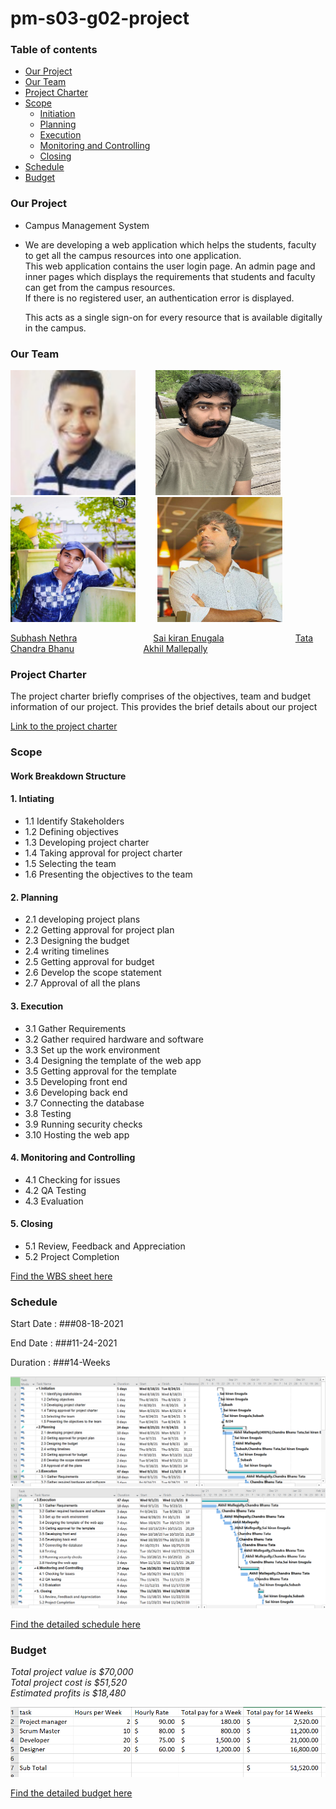 # pm-s03-g02-project

### Table of contents
  * [Our Project](https://github.com/akhilmallepally/pm-s03-g02-project#our-project)
  * [Our Team](https://github.com/akhilmallepally/pm-s03-g02-project#our-team)
  * [Project Charter](https://github.com/akhilmallepally/pm-s03-g02-project#project-charter)
  * [Scope](https://github.com/akhilmallepally/pm-s03-g02-project#scope)
    * [Initiation](https://github.com/akhilmallepally/pm-s03-g02-project#1-intiating)
    * [Planning](https://github.com/akhilmallepally/pm-s03-g02-project/blob/main/README.md#2-planning)
    * [Execution](https://github.com/akhilmallepally/pm-s03-g02-project#3-execution)
    * [Monitoring and Controlling](https://github.com/akhilmallepally/pm-s03-g02-project#4-monitoring-and-controlling)
    * [Closing](https://github.com/akhilmallepally/pm-s03-g02-project#5-closing)
  * [Schedule](https://github.com/akhilmallepally/pm-s03-g02-project#schedule)
  * [Budget](https://github.com/akhilmallepally/pm-s03-g02-project#budget)

### Our Project
* Campus Management System
* We are developing a web application which helps the students, faculty to get all the campus resources into one application.</br>
  This web application contains the user login page. An admin page and inner pages which displays the requirements that students and faculty can get from the campus resources.</br> If there is no registered user, an authentication error is displayed. 
  
  This acts as a single sign-on for every resource that is available digitally in the campus.

### Our Team

<img src="/Images/subash_nethra.jpg" alt="subhash" height= "200" width="200"/> &nbsp; &nbsp;&nbsp; &nbsp;  <img src="/Images/sai_enugula.jpg" alt="sai" height= "200" width="200"/> &nbsp; &nbsp;&nbsp; &nbsp;  <img src="/Images/chandra_bhanu.jpg" alt="chandra" height= "200" width="200"/> &nbsp;  &nbsp; &nbsp; &nbsp; <img src="/Images/akhil_mallepally.JPG" alt="akhil" height= "200" width="200"/>

[Subhash Nethra](https://github.com/Subhas19/)     &nbsp; &nbsp;&nbsp; &nbsp;       &nbsp; &nbsp; &nbsp; &nbsp; &nbsp; &nbsp;&nbsp; &nbsp; &nbsp; &nbsp; &nbsp; &nbsp;          [Sai kiran Enugala](https://github.com/saikiranreddyenugala/) &nbsp; &nbsp;&nbsp; &nbsp;          &nbsp; &nbsp; &nbsp; &nbsp; &nbsp; &nbsp;&nbsp; &nbsp; &nbsp; &nbsp; &nbsp; [Tata Chandra Bhanu](https://github.com/tata1141/) &nbsp; &nbsp;&nbsp; &nbsp;&nbsp; &nbsp;  &nbsp; &nbsp; &nbsp; &nbsp;&nbsp; &nbsp; &nbsp; &nbsp; &nbsp; [Akhil Mallepally](https://github.com/akhilmallepally/)

### Project Charter

The project charter briefly comprises of the objectives, team and budget information of our project. This provides the brief details about our project

 [Link to the project charter ](https://github.com/akhilmallepally/pm-s03-g02-project/tree/main/charter_files/charter.md)

### Scope

#### Work Breakdown Structure

#### 1. Intiating
 * 1.1 Identify Stakeholders
 * 1.2 Defining objectives
 * 1.3 Developing project charter
 * 1.4 Taking approval for project charter
 * 1.5 Selecting the team
 * 1.6 Presenting the objectives to the team
 
#### 2. Planning 
 * 2.1 developing project plans
 * 2.2 Getting approval for project plan
 * 2.3 Designing the budget
 * 2.4 writing timelines
 * 2.5 Getting approval for budget 
 * 2.6 Develop the scope statement  
 * 2.7 Approval of all the plans
 
#### 3. Execution
  * 3.1 Gather Requirements
  * 3.2 Gather required hardware and software
  * 3.3 Set up the work environment
  * 3.4 Designing the template of the web app
  * 3.5 Getting approval for the template
  * 3.5 Developing front end
  * 3.6 Developing back end
  * 3.7 Connecting the database
  * 3.8 Testing
  * 3.9 Running security checks
  * 3.10 Hosting the web app

#### 4. Monitoring and Controlling
  * 4.1 Checking for issues
  * 4.2 QA Testing
  * 4.3 Evaluation
  
#### 5. Closing
  * 5.1 Review, Feedback and Appreciation
  * 5.2 Project Completion
 
 [Find the WBS sheet here](https://github.com/akhilmallepally/pm-s03-g02-project/blob/main/scope/wbs.mpp)

### Schedule
 Start Date : ###08-18-2021
 
 End Date : ###11-24-2021
 
 Duration : ###14-Weeks
 
 ![](Images/scheduless1.PNG)
 ![](Images/scheduless2.PNG)

 [Find the detailed schedule here](schedule.mpp)
 
### Budget
<i>Total project value is $70,000 <br>
Total project cost is $51,520 <br>
Estimated profits is $18,480 <br></i>

![](budget/img.PNG)

[Find the detailed budget here](https://github.com/akhilmallepally/pm-s03-g02-project/blob/main/budget/budget.xlsx)
